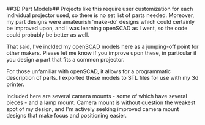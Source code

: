 ##3D Part Models##
Projects like this require user customization for each individual projector used, so there is no set list of parts needed.  Moreover, my part designs were amateurish 'make-do' designs which could certainly be improved upon, and I was learning openSCAD as I went, so the code could probably be better as well.

That said, I've inclded my [openSCAD](http://openscad.org) models here as a jumping-off point for other makers.  Please let me know if you improve upon these, in particular if you design a part that fits a common projector.

For those unfamiliar with openSCAD, it allows for a programmatic description of parts.  I exported these models to STL files for use with my 3d printer.

Included here are several camera mounts - some of which have several pieces - and a lamp mount.  Camera mount is without question the weakest spot of my design, and I'm actively seeking improved camera mount designs that make focus and positioning easier.
